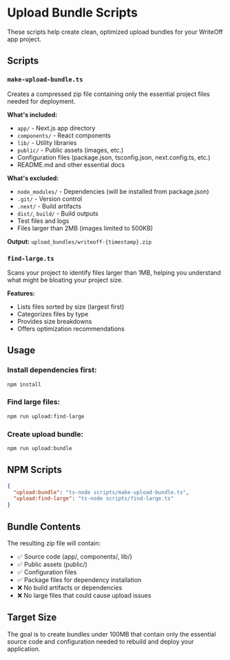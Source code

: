 # Upload Bundle Scripts

These scripts help create clean, optimized upload bundles for your WriteOff app project.

## Scripts

### `make-upload-bundle.ts`
Creates a compressed zip file containing only the essential project files needed for deployment.

**What's included:**
- `app/` - Next.js app directory
- `components/` - React components
- `lib/` - Utility libraries
- `public/` - Public assets (images, etc.)
- Configuration files (package.json, tsconfig.json, next.config.ts, etc.)
- README.md and other essential docs

**What's excluded:**
- `node_modules/` - Dependencies (will be installed from package.json)
- `.git/` - Version control
- `.next/` - Build artifacts
- `dist/`, `build/` - Build outputs
- Test files and logs
- Files larger than 2MB (images limited to 500KB)

**Output:** `upload_bundles/writeoff-{timestamp}.zip`

### `find-large.ts`
Scans your project to identify files larger than 1MB, helping you understand what might be bloating your project size.

**Features:**
- Lists files sorted by size (largest first)
- Categorizes files by type
- Provides size breakdowns
- Offers optimization recommendations

## Usage

### Install dependencies first:
```bash
npm install
```

### Find large files:
```bash
npm run upload:find-large
```

### Create upload bundle:
```bash
npm run upload:bundle
```

## NPM Scripts

```json
{
  "upload:bundle": "ts-node scripts/make-upload-bundle.ts",
  "upload:find-large": "ts-node scripts/find-large.ts"
}
```

## Bundle Contents

The resulting zip file will contain:
- ✅ Source code (app/, components/, lib/)
- ✅ Public assets (public/)
- ✅ Configuration files
- ✅ Package files for dependency installation
- ❌ No build artifacts or dependencies
- ❌ No large files that could cause upload issues

## Target Size

The goal is to create bundles under 100MB that contain only the essential source code and configuration needed to rebuild and deploy your application.

